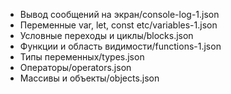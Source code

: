 * Вывод сообщений на экран/console-log-1.json
* Переменные var, let, const etc/variables-1.json
* Условные переходы и циклы/blocks.json
* Функции и область видимости/functions-1.json
* Типы переменных/types.json
* Операторы/operators.json
* Массивы и объекты/objects.json
